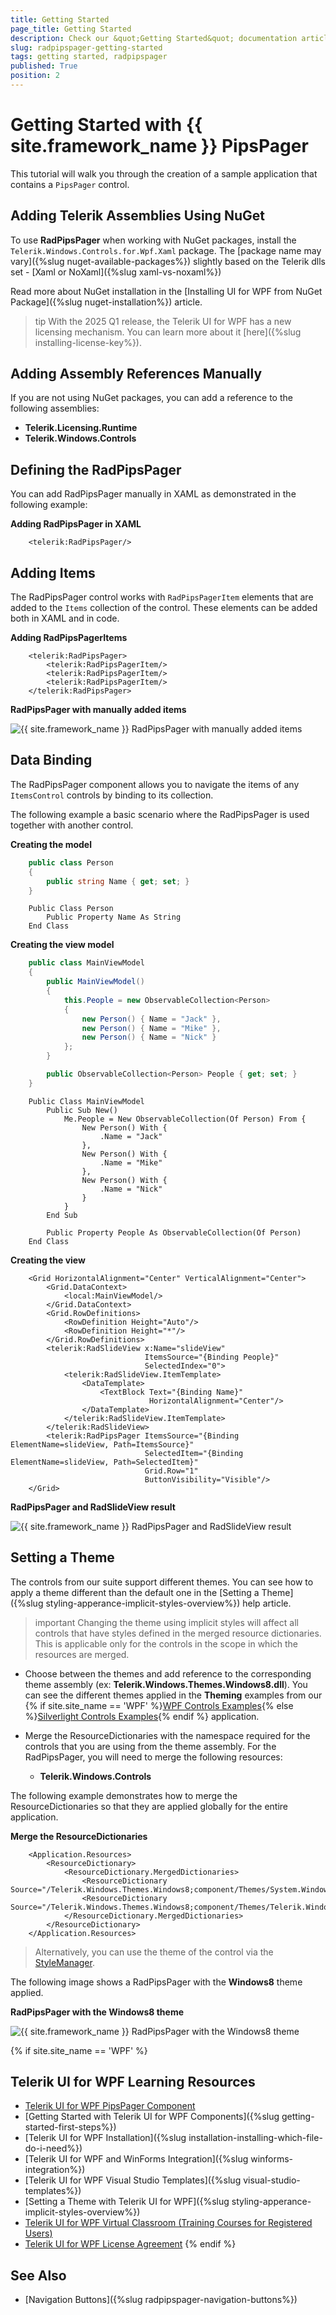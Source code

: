 ```yaml
---
title: Getting Started
page_title: Getting Started
description: Check our &quot;Getting Started&quot; documentation article for the RadPipsPager control.
slug: radpipspager-getting-started
tags: getting started, radpipspager
published: True
position: 2
---
```


# Getting Started with {{ site.framework_name }} PipsPager

This tutorial will walk you through the creation of a sample application that contains a `PipsPager` control.

## Adding Telerik Assemblies Using NuGet

To use __RadPipsPager__ when working with NuGet packages, install the `Telerik.Windows.Controls.for.Wpf.Xaml` package. The [package name may vary]({%slug nuget-available-packages%}) slightly based on the Telerik dlls set - [Xaml or NoXaml]({%slug xaml-vs-noxaml%})

Read more about NuGet installation in the [Installing UI for WPF from NuGet Package]({%slug nuget-installation%}) article.

>tip With the 2025 Q1 release, the Telerik UI for WPF has a new licensing mechanism. You can learn more about it [here]({%slug installing-license-key%}).

## Adding Assembly References Manually

If you are not using NuGet packages, you can add a reference to the following assemblies:

* __Telerik.Licensing.Runtime__
* __Telerik.Windows.Controls__

## Defining the RadPipsPager

You can add RadPipsPager manually in XAML as demonstrated in the following example:

__Adding RadPipsPager in XAML__
```XAML
    <telerik:RadPipsPager/>
```

## Adding Items

The RadPipsPager control works with `RadPipsPagerItem` elements that are added to the `Items` collection of the control. These elements can be added both in XAML and in code.

__Adding RadPipsPagerItems__
```XAML
    <telerik:RadPipsPager>
        <telerik:RadPipsPagerItem/>
        <telerik:RadPipsPagerItem/>
        <telerik:RadPipsPagerItem/>
    </telerik:RadPipsPager>
```

__RadPipsPager with manually added items__

![{{ site.framework_name }} RadPipsPager with manually added items](images/radpipspager-getting-started-0.png)

## Data Binding

The RadPipsPager component allows you to navigate the items of any `ItemsControl` controls by binding to its collection.

The following example a basic scenario where the RadPipsPager is used together with another control.

__Creating the model__
```C#
    public class Person
    {
        public string Name { get; set; }
    }
```
```VB.NET
    Public Class Person
        Public Property Name As String
    End Class
```

__Creating the view model__
```C#
    public class MainViewModel
    {
        public MainViewModel()
        {
            this.People = new ObservableCollection<Person>
            {
                new Person() { Name = "Jack" },
                new Person() { Name = "Mike" },
                new Person() { Name = "Nick" }
            };
        }

        public ObservableCollection<Person> People { get; set; }
    }
```
```VB.NET
    Public Class MainViewModel
        Public Sub New()
            Me.People = New ObservableCollection(Of Person) From {
                New Person() With {
                    .Name = "Jack"
                },
                New Person() With {
                    .Name = "Mike"
                },
                New Person() With {
                    .Name = "Nick"
                }
            }
        End Sub

        Public Property People As ObservableCollection(Of Person)
    End Class
```

__Creating the view__
```XAML
    <Grid HorizontalAlignment="Center" VerticalAlignment="Center">
        <Grid.DataContext>
            <local:MainViewModel/>
        </Grid.DataContext>
        <Grid.RowDefinitions>
            <RowDefinition Height="Auto"/>
            <RowDefinition Height="*"/>
        </Grid.RowDefinitions>
        <telerik:RadSlideView x:Name="slideView"
                              ItemsSource="{Binding People}"
                              SelectedIndex="0">
            <telerik:RadSlideView.ItemTemplate>
                <DataTemplate>
                    <TextBlock Text="{Binding Name}"
                               HorizontalAlignment="Center"/>
                </DataTemplate>
            </telerik:RadSlideView.ItemTemplate>
        </telerik:RadSlideView>
        <telerik:RadPipsPager ItemsSource="{Binding ElementName=slideView, Path=ItemsSource}"
                              SelectedItem="{Binding ElementName=slideView, Path=SelectedItem}"
                              Grid.Row="1"
                              ButtonVisibility="Visible"/>
    </Grid>
```

__RadPipsPager and RadSlideView result__

![{{ site.framework_name }} RadPipsPager and RadSlideView result](images/radpipspager-getting-started-1.png)

## Setting a Theme

The controls from our suite support different themes. You can see how to apply a theme different than the default one in the [Setting a Theme]({%slug styling-apperance-implicit-styles-overview%}) help article.

>important Changing the theme using implicit styles will affect all controls that have styles defined in the merged resource dictionaries. This is applicable only for the controls in the scope in which the resources are merged. 

* Choose between the themes and add reference to the corresponding theme assembly (ex: __Telerik.Windows.Themes.Windows8.dll__). You can see the different themes applied in the __Theming__ examples from our {% if site.site_name == 'WPF' %}[WPF Controls Examples](https://demos.telerik.com/wpf/){% else %}[Silverlight Controls Examples](https://demos.telerik.com/silverlight/#PanelBar/Theming){% endif %} application.

* Merge the ResourceDictionaries with the namespace required for the controls that you are using from the theme assembly. For the RadPipsPager, you will need to merge the following resources:

	* __Telerik.Windows.Controls__

The following example demonstrates how to merge the ResourceDictionaries so that they are applied globally for the entire application.

__Merge the ResourceDictionaries__
```XAML
    <Application.Resources>
    	<ResourceDictionary>
    		<ResourceDictionary.MergedDictionaries>
    			<ResourceDictionary Source="/Telerik.Windows.Themes.Windows8;component/Themes/System.Windows.xaml"/>
    			<ResourceDictionary Source="/Telerik.Windows.Themes.Windows8;component/Themes/Telerik.Windows.Controls.xaml"/>
    		</ResourceDictionary.MergedDictionaries>
    	</ResourceDictionary>
    </Application.Resources>
```

>Alternatively, you can use the theme of the control via the [StyleManager](https://docs.telerik.com/devtools/wpf/styling-and-appearance/stylemanager/common-styling-apperance-setting-theme-wpf).

The following image shows a RadPipsPager with the __Windows8__ theme applied.

__RadPipsPager with the Windows8 theme__

![{{ site.framework_name }} RadPipsPager with the Windows8 theme](images/radpipspager-getting-started-2.png)

{% if site.site_name == 'WPF' %}
## Telerik UI for WPF Learning Resources

* [Telerik UI for WPF PipsPager Component](https://www.telerik.com/products/wpf/pipspager.aspx)
* [Getting Started with Telerik UI for WPF Components]({%slug getting-started-first-steps%})
* [Telerik UI for WPF Installation]({%slug installation-installing-which-file-do-i-need%})
* [Telerik UI for WPF and WinForms Integration]({%slug winforms-integration%})
* [Telerik UI for WPF Visual Studio Templates]({%slug visual-studio-templates%})
* [Setting a Theme with Telerik UI for WPF]({%slug styling-apperance-implicit-styles-overview%})
* [Telerik UI for WPF Virtual Classroom (Training Courses for Registered Users)](https://learn.telerik.com/learn/course/external/view/elearning/16/telerik-ui-for-wpf) 
* [Telerik UI for WPF License Agreement](https://www.telerik.com/purchase/license-agreement/wpf-dlw-s)
{% endif %}

## See Also
* [Navigation Buttons]({%slug radpipspager-navigation-buttons%})